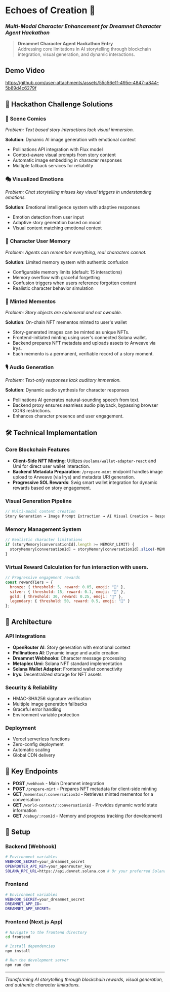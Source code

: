 # Echoes of Creation 🌟
### *Multi-Modal Character Enhancement for Dreamnet Character Agent Hackathon*

> **Dreamnet Character Agent Hackathon Entry**  
> Addressing core limitations in AI storytelling through blockchain integration, visual generation, and dynamic interactions.


## Demo Video 

https://github.com/user-attachments/assets/55c56e1f-495e-4847-a844-5b89d4c6279f

## 🎯 Hackathon Challenge Solutions

### 🎨 **Scene Comics**
*Problem: Text based story interactions lack visual immersion.*

**Solution**: Dynamic AI image generation with emotional context
- Pollinations API integration with Flux model
- Context-aware visual prompts from story content
- Automatic image embedding in character responses
- Multiple fallback services for reliability

### 🎭 **Visualized Emotions**
*Problem: Chat storytelling misses key visual triggers in understanding emotions.*

**Solution**: Emotional intelligence system with adaptive responses

- Emotion detection from user input
- Adaptive story generation based on mood
- Visual content matching emotional context

### 🧠 **Character User Memory**
*Problem: Agents can remember everything, real characters cannot.*

**Solution**: Limited memory system with authentic confusion
- Configurable memory limits (default: 15 interactions)
- Memory overflow with graceful forgetting
- Confusion triggers when users reference forgotten content
- Realistic character behavior simulation

### 🏺 **Minted Mementos**
*Problem: Story objects are ephemeral and not ownable.*

**Solution**: On-chain NFT mementos minted to user's wallet
- Story-generated images can be minted as unique NFTs.
- Frontend-initiated minting using user's connected Solana wallet.
- Backend prepares NFT metadata and uploads assets to Arweave via Irys.
- Each memento is a permanent, verifiable record of a story moment.

### 🎙️ **Audio Generation**
*Problem: Text-only responses lack auditory immersion.*

**Solution**: Dynamic audio synthesis for character responses
- Pollinations AI generates natural-sounding speech from text.
- Backend proxy ensures seamless audio playback, bypassing browser CORS restrictions.
- Enhances character presence and user engagement.

## 🛠️ Technical Implementation

### Core Blockchain Features
- **Client-Side NFT Minting**: Utilizes `@solana/wallet-adapter-react` and Umi for direct user wallet interaction.
- **Backend Metadata Preparation**: `/prepare-mint` endpoint handles image upload to Arweave (via Irys) and metadata URI generation.
- **Progressive SOL Rewards**: Swig smart wallet integration for dynamic rewards based on story engagement.

### Visual Generation Pipeline
```javascript
// Multi-modal content creation
Story Generation → Image Prompt Extraction → AI Visual Creation → Response Enhancement
```

### Memory Management System
```javascript
// Realistic character limitations
if (storyMemory[conversationId].length >= MEMORY_LIMIT) {
  storyMemory[conversationId] = storyMemory[conversationId].slice(-MEMORY_LIMIT);
}
```

### Virtual Reward Calculation for fun interaction with users.
```javascript
// Progressive engagement rewards
const rewardTiers = {
  bronze: { threshold: 5, reward: 0.05, emoji: "🥉" },
  silver: { threshold: 15, reward: 0.1, emoji: "🥈" },
  gold: { threshold: 30, reward: 0.25, emoji: "🥇" },
  legendary: { threshold: 50, reward: 0.5, emoji: "👑" }
};
```

## 🚀 Architecture

### API Integrations
- **OpenRouter AI**: Story generation with emotional context
- **Pollinations AI**: Dynamic image and audio creation
- **Dreamnet Webhooks**: Character message processing
- **Metaplex Umi**: Solana NFT standard implementation
- **Solana Wallet Adapter**: Frontend wallet connectivity
- **Irys**: Decentralized storage for NFT assets

### Security & Reliability
- HMAC-SHA256 signature verification
- Multiple image generation fallbacks
- Graceful error handling
- Environment variable protection

### Deployment
- Vercel serverless functions
- Zero-config deployment
- Automatic scaling
- Global CDN delivery

## 📡 Key Endpoints

- **POST** `/webhook` - Main Dreamnet integration
- **POST** `/prepare-mint` - Prepares NFT metadata for client-side minting
- **GET** `/mementos/:conversationId` - Retrieves minted mementos for a conversation
- **GET** `/world-context/:conversationId` - Provides dynamic world state information
- **GET** `/debug/:roomId` - Memory and progress tracking (for development)

## 🔧 Setup

### Backend (Webhook)
```bash
# Environment variables
WEBHOOK_SECRET=your_dreamnet_secret
OPENROUTER_API_KEY=your_openrouter_key
SOLANA_RPC_URL=https://api.devnet.solana.com # Or your preferred Solana RPC

```

### Frontend
```bash
# Environment variables
WEBHOOK_SECRET=your_dreamnet_secret
DREAMNET_APP_ID=
DREAMNET_APP_SECRET=

```

### Frontend (Next.js App)
```bash
# Navigate to the frontend directory
cd frontend

# Install dependencies
npm install

# Run the development server
npm run dev
```

---

*Transforming AI storytelling through blockchain rewards, visual generation, and authentic character limitations.*

